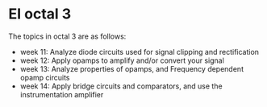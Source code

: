 # EI octal 3

The topics in octal 3 are as follows:

- week 11: Analyze diode circuits used for signal clipping and rectification
- week 12: Apply opamps to amplify and/or convert your signal
- week 13: Analyze properties of opamps, and Frequency dependent opamp circuits
- week 14: Apply bridge circuits and comparators, and use the instrumentation amplifier

